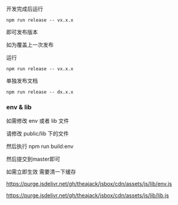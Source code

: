 <!--
 * @Author: tackchen
 * @Date: 2022-07-08 08:59:27
 * @Description: Coding something
-->
开发完成后运行

```
npm run release -- vx.x.x
```

即可发布版本

如为覆盖上一次发布

运行

```
npm run release -- vx.x.x
```

单独发布文档

```
npm run release -- dx.x.x
```

### env & lib

如需修改 env 或者 lib 文件

请修改 public/lib 下的文件

然后执行 npm run build:env

然后提交到master即可

如需立即生效 需要清一下缓存

https://purge.jsdelivr.net/gh/theajack/jsbox/cdn/assets/js/lib/env.js

https://purge.jsdelivr.net/gh/theajack/jsbox/cdn/assets/js/lib/lib.js